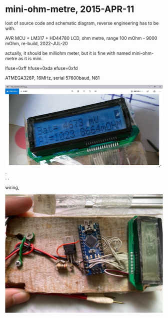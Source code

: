 # mini-ohm-metre, 2015-APR-11

lost of source code and schematic diagram, reverse engineering has to be with.

AVR MCU + LM317 + HD44780 LCD, ohm metre, range 100 mOhm - 9000 mOhm, re-build, 2022-JUL-20    
  
actually, it should be milliohm meter, but it is fine with named mini-ohm-metre as it is mini.

lfuse=0xff
hfuse=0xda
efuse=0xfd

ATMEGA328P, 16MHz, serial 57600baud, N81

![milliohm_meter_samllfont_version_xiaolaba.JPG](milliohm_meter_samllfont_version_xiaolaba.JPG)  
.  
.
.  

wiring,

![milliohm_meter_wiring_2020-07-21_xiaolaba.jpg](milliohm_meter_wiring_2020-07-21_xiaolaba.jpg)
